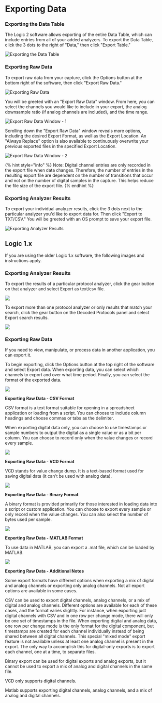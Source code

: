# Exporting Data

### Exporting the Data Table

The Logic 2 software allows exporting of the entire Data Table, which can include entries from all of your added analyzers. To export the Data Table, click the 3 dots to the right of "Data," then click "Export Table."

![Exporting the Data Table](../../.gitbook/assets/data-table-export.png)

### Exporting Raw Data

To export raw data from your capture, click the Options button at the bottom right of the software, then click "Export Raw Data."

![Exporting Raw Data](../../.gitbook/assets/export-raw-data.png)

You will be greeted with an "Export Raw Data" window. From here, you can select the channels you would like to include in your export, the analog downsample ratio (if analog channels are included), and the time range.

![Export Raw Data Window - 1](../../.gitbook/assets/export1.png)

Scrolling down the "Export Raw Data" window reveals more options, including the desired Export Format, as well as the Export Location. An "Always Replace" option is also available to continuously overwrite your previous exported files in the specified Export Location.

![Export Raw Data Window - 2](../../.gitbook/assets/screen-shot-2021-06-28-at-4.48.59-pm.png)

{% hint style="info" %}
Note: Digital channel entries are only recorded in the export file when data changes. Therefore, the number of entries in the resulting export file are dependent on the number of transitions that occur and not on the number of digital samples in the capture. This helps reduce the file size of the export file.
{% endhint %}

### Exporting Analyzer Results

To export your individual analyzer results, click the 3 dots next to the particular analyzer you'd like to export data for. Then click "Export to TXT/CSV." You will be greeted with an OS prompt to save your export file.

![Exporting Analyzer Results](../../.gitbook/assets/export-analyzer.png)



## Logic 1.x

If you are using the older Logic 1.x software, the following images and instructions apply.

### **Exporting Analyzer Results**

To export the results of a particular protocol analyzer, click the gear button on that analyzer and select Export as text/csv file.

![](https://trello-attachments.s3.amazonaws.com/57215c96cb44251902be82bf/303x149/a37f41260643068b75561d16e86f811e/analyzer\_export.png)

To export more than one protocol analyzer or only results that match your search, click the gear button on the Decoded Protocols panel and select Export search results.

![](https://trello-attachments.s3.amazonaws.com/57215c96cb44251902be82bf/242x117/e21d151c1275d03cff4e166410740455/analyzer\_export\_search\_results.png)

### **Exporting Raw Data**

If you need to view, manipulate, or process data in another application, you can export it.

To begin exporting, click the Options button at the top right of the software and select Export data. When exporting data, you can select which channels to export and over what time period. Finally, you can select the format of the exported data.

![](https://trello-attachments.s3.amazonaws.com/57215c974c95a4ba028d9906/412x144/48a478ccdb97958254eb0b96d6ce20be/export\_data.png)

**Exporting Raw Data - CSV Format**

CSV format is a text format suitable for opening in a spreadsheet application or loading from a script. You can choose to include column headings and choose commas or tabs as the delimiter.

When exporting digital data only, you can choose to use timestamps or sample numbers to output the digital as a single value or as a bit per column. You can choose to record only when the value changes or record every sample.

![](https://trello-attachments.s3.amazonaws.com/57215c974c95a4ba028d9906/300x232/9ff47b68b4a4b5ea8cf950775704f6f0/csv\_settings.png)

**Exporting Raw Data - VCD Format**

VCD stands for value change dump. It is a text-based format used for saving digital data (it can't be used with analog data).

![](https://trello-attachments.s3.amazonaws.com/57215c974c95a4ba028d9906/300x71/8797654a7acaaab778ef265f59cced8d/vcd.png)

**Exporting Raw Data - Binary Format**

A binary format is provided primarily for those interested in loading data into a script or custom application. You can choose to export every sample or only record when the value changes. You can also select the number of bytes used per sample.

![](https://trello-attachments.s3.amazonaws.com/57215c974c95a4ba028d9906/484x150/9e9e6b086c0644ca4b34052f473cd598/binary.png)

**Exporting Raw Data - MATLAB Format**

To use data in MATLAB, you can export a .mat file, which can be loaded by MATLAB.

![](https://trello-attachments.s3.amazonaws.com/57215c974c95a4ba028d9906/300x63/a22d27e1abf803b99b9f66a0f9f8c780/matlab.png)

**Exporting Raw Data - Additional Notes**

Some export formats have different options when exporting a mix of digital and analog channels or exporting only analog channels. Not all export options are available in some cases.

CSV can be used to export digital channels, analog channels, or a mix of digital and analog channels. Different options are available for each of these cases, and the format varies slightly. For instance, when exporting just digital channels with CSV and in one row per change mode, there will only be one set of timestamps in the file. When exporting digital and analog data, one row per change mode is the only format for the digital component, but timestamps are created for each channel individually instead of being shared between all digital channels. This special "mixed mode" export feature is not available unless at least one analog channel is present in the export. The only way to accomplish this for digital-only exports is to export each channel, one at a time, to separate files.

Binary export can be used for digital exports and analog exports, but it cannot be used to export a mix of analog and digital channels in the same file.

VCD only supports digital channels.

Matlab supports exporting digital channels, analog channels, and a mix of analog and digital channels.

